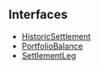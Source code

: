 ## Interfaces

- [HistoricSettlement](../../../../Interfaces/API/Entities/Portfolio/Types/HistoricSettlement.md)
- [PortfolioBalance](../../../../Interfaces/API/Entities/Portfolio/Types/PortfolioBalance.md)
- [SettlementLeg](../../../../Interfaces/API/Entities/Portfolio/Types/SettlementLeg.md)
